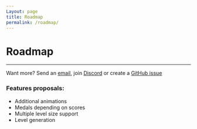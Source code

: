 ```yaml
---
Layout: page
title: Roadmap
permalink: /roadmap/
---
```


# Roadmap

***

Want more? Send an [email][mail], join [Discord][discord] or create a [GitHub issue][github-issue]

### Features proposals:

* Additional animations
* Medals depending on scores
* Multiple level size support
* Level generation

[mail]: mailto:gracesgamesbv@gmail.com
[discord]: https://discord.gg/DBwFAES
[github-issue]: https://github.com/GracesGames/BlockBreaker2DKit/issues
